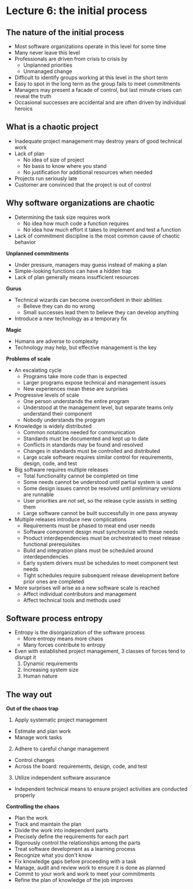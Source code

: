 # Lecture 6: the initial process

## The nature of the initial process

- Most software organizations operate in this level for some time
- Many never leave this level
- Professionals are driven from crisis to crisis by
  - Unplanned priorities
  - Unmanaged change
- Difficult to identify groups working at this level in the short term
- Easy to spot in the long term as the group fails to meet commitments
- Managers may present a facade of control, but last minute crises can reveal the truth
- Occasional successes are accidental and are often driven by individual heroics

## What is a chaotic project

- Inadequate project management may destroy years of good technical work
- Lack of plan
  - No idea of size of project
  - No basis to know where you stand
  - No justification for additional resources when needed
- Projects run seriously late
- Customer are convinced that the project is out of control

## Why software organizations are chaotic

- Determining the task size requires work
  - No idea how much code a function requires
  - No idea how much effort it takes to implement and test a function
- Lack of commitment discipline is the most common cause of chaotic behavior

**Unplanned commitments**

- Under pressure, managers may guess instead of making a plan
- Simple-looking functions can have a hidden trap
- Lack of plan generally means insufficient resources

**Gurus**

- Technical wizards can become overconfident in their abilities
  - Believe they can do no wrong
  - Small successes lead them to believe they can develop anything
- Introduce a new technology as a temporary fix

**Magic**

- Humans are adverse to complexity
- Technology may help, but effective management is the key

**Problems of scale**

- An escalating cycle
  - Programs take more code than is expected
  - Larger programs expose technical and management issues
  - New experiences mean these are surprises
- Progressive levels of scale
  - One person understands the entire program
  - Understood at the management level, but separate teams only understand their component
  - Nobody understands the program
- Knowledge is widely distributed
  - Common notations needed for communication
  - Standards must be documented and kept up to date
  - Conflicts in standards may be found and resolved
  - Changes in standards must be controlled and distributed
  - Large scale software requires similar control for requirements, design, code, and test
- Big software requires multiple releases
  - Total functionality cannot be completed on time
  - Some needs cannot be understood until partial system is used
  - Some design issues cannot be resolved until preliminary versions are runnable
  - User priorities are not set, so the release cycle assists in setting them
  - Large software cannot be built successfully in one pass anyway
- Multiple releases introduce new complications
  - Requirements must be phased to meat end user needs
  - Software component design must synchronize with these needs
  - Product interdependencies must be orchestrated to meet release functional prerequisites
  - Build and integration plans must be scheduled around interdependencies
  - Early system drivers must be schedules to meet component test needs
  - Tight schedules require subsequent release development before prior ones are completed
- More surprises will arise as a new software scale is reached
  - Affect individual contributors and management
  - Affect technical tools and methods used

## Software process entropy

- Entropy is the disorganization of the software process
  - More entropy means more chaos
  - Many forces contribute to entropy
- Even with established project management, 3 classes of forces tend to disrupt it
  1) Dynamic requirements
  2) Increasing system size
  3) Human nature

## The way out

**Out of the chaos trap**

1) Apply systematic project management
  - Estimate and plan work
  - Manage work tasks
2) Adhere to careful change management
  - Control changes
  - Across the board: requirements, design, code, and test
3) Utilize independent software assurance
  - Independent technical means to ensure project activities are conducted properly

**Controlling the chaos**

- Plan the work
- Track and maintain the plan
- Divide the work into independent parts
- Precisely define the requirements for each part
- Rigorously control the relationships among the parts
- Treat software development as a learning process
- Recognize what you don't know
- Fix knowledge gaps before proceeding with a task
- Manage, audit and review work to ensure it is done as planned
- Commit to your work and work to meet your commitments
- Refine the plan of knowledge of the job improves
